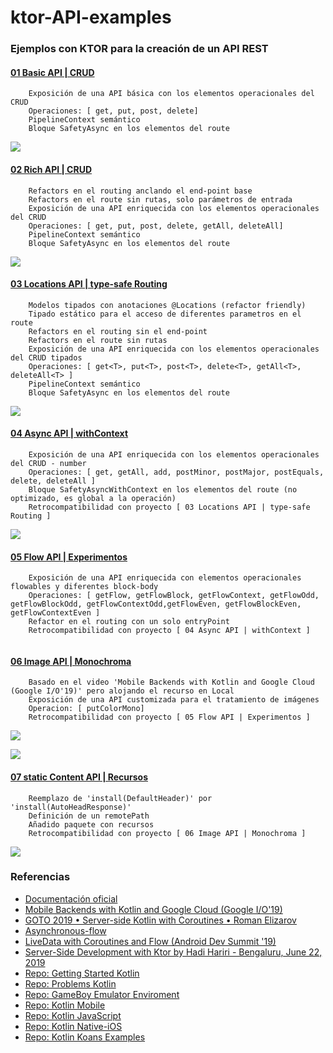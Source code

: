 # ktor-API-examples

### Ejemplos con KTOR para la creación de un API REST


#### [01 Basic API | CRUD](https://github.com/vicboma1/ktor-API-examples/tree/master/01-basic-api) 
```
    Exposición de una API básica con los elementos operacionales del CRUD
    Operaciones: [ get, put, post, delete]
    PipelineContext semántico
    Bloque SafetyAsync en los elementos del route
```
![](https://github.com/vicboma1/ktor-API-examples/blob/master/00-assets/01-basic-api.png)


#### [02 Rich API | CRUD](https://github.com/vicboma1/ktor-API-examples/tree/master/02-rich-api)
```
    Refactors en el routing anclando el end-point base
    Refactors en el route sin rutas, solo parámetros de entrada
    Exposición de una API enriquecida con los elementos operacionales del CRUD
    Operaciones: [ get, put, post, delete, getAll, deleteAll]
    PipelineContext semántico
    Bloque SafetyAsync en los elementos del route
```
![](https://github.com/vicboma1/ktor-API-examples/blob/master/00-assets/02-rich-api.png)


#### [03 Locations API | type-safe Routing](https://github.com/vicboma1/ktor-API-examples/tree/master/03-locations-api)
```
    Modelos tipados con anotaciones @Locations (refactor friendly)
    Tipado estático para el acceso de diferentes parametros en el route
    Refactors en el routing sin el end-point
    Refactors en el route sin rutas
    Exposición de una API enriquecida con los elementos operacionales del CRUD tipados
    Operaciones: [ get<T>, put<T>, post<T>, delete<T>, getAll<T>, deleteAll<T> ]
    PipelineContext semántico
    Bloque SafetyAsync en los elementos del route
```
![](https://github.com/vicboma1/ktor-API-examples/blob/master/00-assets/03-location-api.png)


#### [04 Async API | withContext](https://github.com/vicboma1/ktor-API-examples/tree/master/04-async-api)
```
    Exposición de una API enriquecida con los elementos operacionales del CRUD - number
    Operaciones: [ get, getAll, add, postMinor, postMajor, postEquals, delete, deleteAll ]
    Bloque SafetyAsyncWithContext en los elementos del route (no optimizado, es global a la operación)
    Retrocompatibilidad con proyecto [ 03 Locations API | type-safe Routing ]
```
![](https://github.com/vicboma1/ktor-API-examples/blob/master/00-assets/04-async-api.png)

#### [05 Flow API | Experimentos](https://github.com/vicboma1/ktor-API-examples/tree/master/05-flow-api)
```
    Exposición de una API enriquecida con elementos operacionales flowables y diferentes block-body
    Operaciones: [ getFlow, getFlowBlock, getFlowContext, getFlowOdd, getFlowBlockOdd, getFlowContextOdd,getFlowEven, getFlowBlockEven, getFlowContextEven ]
    Refactor en el routing con un solo entryPoint 
    Retrocompatibilidad con proyecto [ 04 Async API | withContext ]
```
![]()

#### [06 Image API | Monochroma](https://github.com/vicboma1/ktor-API-examples/tree/master/06-monochroma-api)
```
    Basado en el video 'Mobile Backends with Kotlin and Google Cloud (Google I/O'19)' pero alojando el recurso en Local
    Exposición de una API customizada para el tratamiento de imágenes
    Operacion: [ putColorMono] 
    Retrocompatibilidad con proyecto [ 05 Flow API | Experimentos ]
```
![](https://github.com/vicboma1/ktor-API-examples/blob/master/00-assets/06-monochrome-api.png)

![](https://github.com/vicboma1/ktor-API-examples/blob/master/00-assets/06-monochroma-api.gif)

#### [07 static Content API | Recursos](https://github.com/vicboma1/ktor-API-examples/tree/master/07-staticcontent-api)
```
    Reemplazo de 'install(DefaultHeader)' por 'install(AutoHeadResponse)'
    Definición de un remotePath
    Añadido paquete con recursos
    Retrocompatibilidad con proyecto [ 06 Image API | Monochroma ]
```
![](https://github.com/vicboma1/ktor-API-examples/blob/master/00-assets/06-monochrome-api.png)

### Referencias 
*  [Documentación oficial](https://ktor.io/)
*  [Mobile Backends with Kotlin and Google Cloud (Google I/O'19)](https://youtu.be/zjWOMBdPbsI)
*  [GOTO 2019 • Server-side Kotlin with Coroutines • Roman Elizarov](https://www.youtube.com/watch?v=hQrFfwT1IMo)
*  [Asynchronous-flow](https://github.com/Kotlin/kotlinx.coroutines/blob/7f0da424ed98e3a30e0a7ca2daff33f9a9cdbf0c/docs/flow.md#asynchronous-flow)
*  [LiveData with Coroutines and Flow (Android Dev Summit '19)](https://www.youtube.com/watch?v=B8ppnjGPAGE)
*  [Server-Side Development with Ktor by Hadi Hariri - Bengaluru, June 22, 2019](https://youtu.be/Y4kyTpi_qO4)
*  [Repo: Getting Started Kotlin](https://github.com/vicboma1/GettingStartedKotlin)    
*  [Repo: Problems Kotlin](https://github.com/vicboma1/Kotlin-Examples-Problems/blob/master/README.md)    
*  [Repo: GameBoy Emulator Enviroment](https://github.com/vicboma1/GameBoyEmulatorEnvironment)    
*  [Repo: Kotlin Mobile](https://github.com/vicboma1/KotlinMobilePoC_MasterUV2018)    
*  [Repo: Kotlin JavaScript](https://github.com/vicboma1/kotlinJavaScript)   
*  [Repo: Kotlin Native-iOS](https://github.com/vicboma1/Kotlin-Native-iOS-ConsoleAsync)   
*  [Repo: Kotlin Koans Examples](https://github.com/vicboma1/Kotlin-Koans)   
